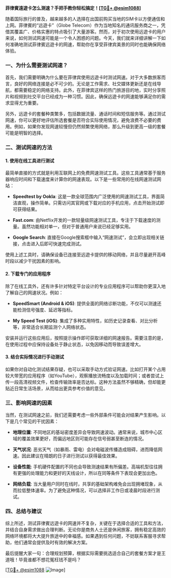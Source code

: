 **菲律賓遠遊卡怎么测速？手把手教你轻松搞定！[[TG💪+ @esim1088](https://t.me/s/esim1088)]**

随着国际旅行的普及，越来越多的人选择在出国前购买当地的SIM卡以方便通信和上网。菲律賓的“远遊卡”（Globe Telecom）作为当地知名的通讯服务商之一，凭借其覆盖广、价格实惠的特点吸引了大量游客。然而，对于初次使用远遊卡的用户来说，如何测试网速可能是一个令人困惑的问题。今天，我们就来详细讲解一下如何准确地测试菲律賓远遊卡的网速，帮助你在享受菲律宾美景的同时也能确保网络体验。

### 一、为什么需要测试网速？

首先，我们需要明确为什么要在菲律宾使用远遊卡时测试网速。对于大多数旅客而言，良好的网络连接是必不可少的。无论是工作需求、社交媒体更新还是在线导航，都需要稳定的网络支持。此外，在菲律宾这样的热门旅游目的地，实时分享照片和视频到社交平台已经成为一种习惯。因此，确保远遊卡的网速能够满足你的需求显得尤为重要。

另外，远遊卡的套餐种类繁多，包括数据流量、通话时间和短信服务等。通过测试网速，你可以更好地评估所选套餐是否符合实际使用情况，避免浪费不必要的费用。例如，如果你发现网速较慢但仍然频繁使用网络，那么升级到更高一级的套餐可能是明智的选择。

### 二、测试网速的方法

#### 1. 使用在线工具进行测试

最简单直接的方式就是利用互联网上的免费网速测试工具。这些工具通常基于服务器响应时间和下载速度来计算你的网速表现。以下是一些常用的在线网速测试网站：

- **Speedtest by Ookla**: 这是一款全球范围内广泛使用的网速测试工具，界面简洁直观，操作简单。只需访问其官网或下载对应的手机应用，点击开始测试即可获得结果。
  
- **Fast.com**: 由Netflix开发的一款轻量级网速测试工具，专注于下载速度的测量。虽然功能相对单一，但对于普通用户来说已经足够实用。

- **Google Search**: 直接在Google搜索框中输入“网速测试”，会立即出现相关链接，点击进入后即可快速完成测试。

使用上述工具时，请确保设备已连接至远遊卡提供的移动网络，并且尽量避开高峰时段以减少干扰因素的影响。

#### 2. 下载专门的应用程序

除了在线工具外，还有许多针对特定平台设计的专业应用程序可以帮助你更深入地了解自己的网速状况。例如：

- **SpeedSmart (Android & iOS)**: 提供全面的网络诊断功能，不仅可以测速还能检测信号强度、延迟等指标。
  
- **My Speed Test (iOS)**: 集成了多种实用特性，如历史记录查看、对比分析等，非常适合长期监测个人网络状态。

安装并运行这些应用后，按照提示操作即可获取详细的网速报告。需要注意的是，在使用过程中应保持设备处于静止状态，以免因移动而导致误差增大。

#### 3. 结合实际情况进行手动测试

如果你对自动化测试结果存疑，也可以采取手动方式验证网速。比如打开某个占用较大带宽的应用程序（如YouTube），观察播放流畅度以及加载时间；或者尝试上传一段高清视频文件，检查传输效率是否达标。这种方法虽然不够精确，但却能更贴近日常生活场景，从而给出更具参考价值的意见。

### 三、影响网速的因素

当然，在测试网速之前，我们还需要考虑一些外部条件可能会对结果产生影响。以下是几个常见的干扰因素：

- **地理位置**: 不同地区的基站密度差异会导致网速波动。通常来说，城市中心区域的覆盖效果更好，而偏远地区则可能存在信号弱甚至断连的情况。
  
- **天气状况**: 恶劣天气（如暴雨、雷电）会对电磁波传播造成阻碍，进而降低网速。因此建议在晴朗的日子进行测试以获得最佳效果。

- **设备性能**: 手机硬件配置的不同也会导致测速结果有所偏差。高端机型往往拥有更强的处理能力和更好的天线设计，所以在同等条件下表现会更加出色。

- **网络负载**: 当大量用户同时在线时，共享的基础架构难免会出现拥堵现象，从而拉低整体速率。为了避免这种情况，可以选择非工作日或凌晨时段进行测试。

### 四、总结与建议

综上所述，测试菲律賓远遊卡的网速并不复杂，关键在于选择合适的工具和方法，并结合自身需求做出合理判断。无论你是商务人士还是休闲旅客，拥有稳定高效的网络环境都将大大提升旅途中的幸福感。如果遇到任何问题，不妨联系客服寻求帮助，他们通常会提供及时有效的解决方案。

最后提醒大家一句：合理规划预算，根据实际需要挑选适合自己的套餐方案才是王道哦！毕竟谁都不想花冤枉钱不是吗？

[[TG💪+ @esim1088](https://t.me/s/esim1088) ![Image](https://i.postimg.cc/4NQfJmqS/Snipaste-2025-05-13-00-14-12.png)]